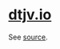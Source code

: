 # [dtjv.io](http://www.dtjv.io)

See [source](https://github.com/dtjv/dtjv.github.io/tree/source).

